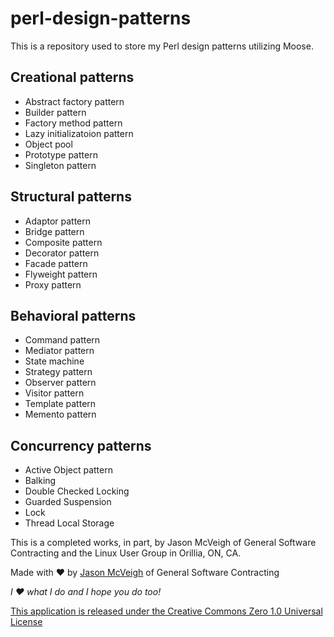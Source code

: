 # perl-design-patterns

This is a repository used to store my Perl design patterns utilizing Moose.

Creational patterns
-------------------

- Abstract factory pattern
- Builder pattern
- Factory method pattern
- Lazy initializatoion pattern
- Object pool
- Prototype pattern
- Singleton pattern

Structural patterns
-------------------
- Adaptor pattern
- Bridge pattern
- Composite pattern
- Decorator pattern
- Facade pattern
- Flyweight pattern
- Proxy pattern

Behavioral patterns
-------------------
- Command pattern
- Mediator pattern
- State machine
- Strategy pattern
- Observer pattern
- Visitor pattern
- Template pattern
- Memento pattern

Concurrency patterns
--------------------
- Active Object pattern
- Balking
- Double Checked Locking
- Guarded Suspension
- Lock
- Thread Local Storage

This is a completed works, in part, by Jason McVeigh of General Software Contracting and the Linux User Group in Orillia, ON, CA.

Made with ♥ by [Jason McVeigh](mailto:jmcveigh@outlook.com) of General Software Contracting

_I ♥ what I do and I hope you do too!_

[This application is released under the Creative Commons Zero 1.0 Universal License](https://creativecommons.org/publicdomain/zero/1.0/)
